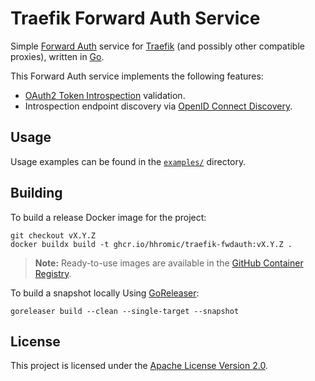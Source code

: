 # Traefik Forward Auth Service

Simple [Forward Auth](https://doc.traefik.io/traefik/middlewares/http/forwardauth/) service for
[Traefik](https://github.com/traefik/traefik/) (and possibly other compatible proxies), written in
[Go](https://go.dev/).

This Forward Auth service implements the following features:

* [OAuth2 Token Introspection](https://datatracker.ietf.org/doc/html/rfc7662) validation.
* Introspection endpoint discovery via [OpenID Connect Discovery](https://openid.net/specs/openid-connect-discovery-1_0.html).

## Usage

Usage examples can be found in the [`examples/`](examples/) directory.

## Building

To build a release Docker image for the project:
```
git checkout vX.Y.Z
docker buildx build -t ghcr.io/hhromic/traefik-fwdauth:vX.Y.Z .
```

> **Note:** Ready-to-use images are available in the
> [GitHub Container Registry](https://github.com/users/hhromic/packages/container/package/traefik-fwdauth).

To build a snapshot locally Using [GoReleaser](https://goreleaser.com/):
```
goreleaser build --clean --single-target --snapshot
```

## License

This project is licensed under the [Apache License Version 2.0](LICENSE).
